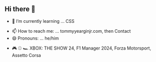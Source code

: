 ## Hi there 👋

<!--
**yeargin2021/yeargin2021** is a ✨ _special_ ✨ repository because its `README.md` (this file) appears on your GitHub profile.

Here are some ideas to get you started:
-->
<!-- 🔭 I’m currently working on ... -->
- 🌱 I’m currently learning ... CSS
<!-- 👯 I’m looking to collaborate on ...
- 🤔 I’m looking for help with ...
- 💬 Ask me about ...-->
- 📫 How to reach me: ... tommyyearginjr.com, then Contact
- 😄 Pronouns: ... he/him
<!-- ⚡ Fun fact: ... -->
- 🎮 ⚾️ 🏎️  XBOX: THE SHOW 24, F1 Manager 2024, Forza Motorsport, Assetto Corsa


